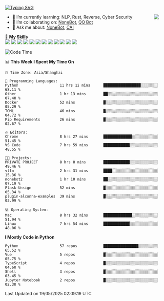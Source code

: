 [![Typing SVG](https://readme-typing-svg.herokuapp.com?size=25&duration=2500&color=8C43EA&vCenter=true&width=200&height=40&lines=Hi+there+%F0%9F%91%8B%F0%9F%8F%BB;I'm+yanyongyu)](https://git.io/typing-svg)

<a href="#">
  <img align="right" src="https://github-readme-stats.vercel.app/api?username=yanyongyu&count_private=true&show_icons=true&bg_color=15,f2f7fd,E0EAFC" />
</a>

- 🌱 I’m currently learning: NLP, Rust, Reverse, Cyber Security
- 👯 I’m collaborating on: [NoneBot](https://github.com/nonebot), [QQ Bot](https://github.com/Mrs4s/go-cqhttp)
- 💬 Ask me about: [NoneBot](https://github.com/nonebot), [CAI](https://github.com/cscs181/CAI)

🌟 **My Skills**  
![](https://img.shields.io/badge/-Python-3e74a2?style=flat-square&logo=Python&logoColor=fff)
![](https://img.shields.io/badge/-TypeScript-3178C6?style=flat-square&logo=TypeScript&logoColor=fff)
![](https://img.shields.io/badge/-Vue-4fc08d?style=flat-square&logo=Vue.js&logoColor=fff)
![](https://img.shields.io/badge/-React-2d98ce?style=flat-square&logo=React&logoColor=fff)
![](https://img.shields.io/badge/-FastAPI-009688?style=flat-square&logo=FastAPI&logoColor=fff)
![](https://img.shields.io/badge/-Linux-000000?style=flat-square&logo=Linux&logoColor=fff)
![](https://img.shields.io/badge/-Docker-2496ED?style=flat-square&logo=Docker&logoColor=fff)
![](https://img.shields.io/badge/-Kubernetes-326CE5?style=flat-square&logo=Kubernetes&logoColor=fff)
![](https://img.shields.io/badge/-GitHub%20Actions-2088FF?style=flat-square&logo=GitHubActions&logoColor=fff)
![](https://img.shields.io/badge/-PostgreSQL-4169E1?style=flat-square&logo=PostgreSQL&logoColor=fff)
![](https://img.shields.io/badge/-Redis-DC382D?style=flat-square&logo=Redis&logoColor=fff)
![](https://img.shields.io/badge/-MongoDB-47A248?style=flat-square&logo=MongoDB&logoColor=fff)

<!--START_SECTION:waka-->
![Code Time](http://img.shields.io/badge/Code%20Time-7%2C593%20hrs%2036%20mins-blue)

📊 **This Week I Spent My Time On** 

```text
🕑︎ Time Zone: Asia/Shanghai

💬 Programming Languages: 
Python                   11 hrs 12 mins      █████████████████░░░░░░░░   68.11 % 
Other                    1 hr 13 mins        ██░░░░░░░░░░░░░░░░░░░░░░░   07.40 % 
Docker                   52 mins             █░░░░░░░░░░░░░░░░░░░░░░░░   05.29 % 
TOML                     46 mins             █░░░░░░░░░░░░░░░░░░░░░░░░   04.72 % 
Pip Requirements         26 mins             █░░░░░░░░░░░░░░░░░░░░░░░░   02.67 % 

🔥 Editors: 
Chrome                   8 hrs 27 mins       █████████████░░░░░░░░░░░░   51.45 % 
VS Code                  7 hrs 59 mins       ████████████░░░░░░░░░░░░░   48.55 % 

🐱‍💻 Projects: 
PRIVATE PROJECT          8 hrs 8 mins        ████████████░░░░░░░░░░░░░   49.46 % 
vllm                     2 hrs 31 mins       ████░░░░░░░░░░░░░░░░░░░░░   15.36 % 
nonebot2                 1 hr 10 mins        ██░░░░░░░░░░░░░░░░░░░░░░░   07.19 % 
Flask-Unsign             52 mins             █░░░░░░░░░░░░░░░░░░░░░░░░   05.34 % 
plugin-alconna-examples  39 mins             █░░░░░░░░░░░░░░░░░░░░░░░░   03.99 % 

💻 Operating System: 
Mac                      8 hrs 32 mins       █████████████░░░░░░░░░░░░   51.94 % 
Linux                    7 hrs 54 mins       ████████████░░░░░░░░░░░░░   48.06 % 
```

**I Mostly Code in Python** 

```text
Python                   57 repos            ████████████████░░░░░░░░░   65.52 % 
Vue                      5 repos             █░░░░░░░░░░░░░░░░░░░░░░░░   05.75 % 
TypeScript               4 repos             █░░░░░░░░░░░░░░░░░░░░░░░░   04.60 % 
Shell                    3 repos             █░░░░░░░░░░░░░░░░░░░░░░░░   03.45 % 
Jupyter Notebook         2 repos             █░░░░░░░░░░░░░░░░░░░░░░░░   02.30 % 
```




 Last Updated on 19/05/2025 02:09:19 UTC
<!--END_SECTION:waka-->
